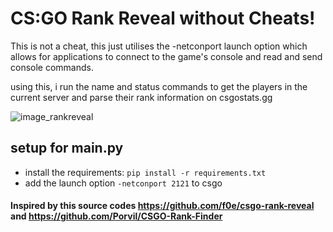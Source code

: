 # CS:GO Rank Reveal without Cheats!

This is not a cheat, this just utilises the -netconport launch option which allows for applications to connect to the game's console and read and send console commands.

using this, i run the name and status commands to get the players in the current server and parse their rank information on csgostats.gg

![image_rankreveal](https://user-images.githubusercontent.com/64217088/235804070-0f90639f-28fe-4660-97f5-e8d6cf29efe8.png)

## setup for main.py

- install the requirements: `pip install -r requirements.txt`
- add the launch option `-netconport 2121` to csgo
 
#### Inspired by this source codes https://github.com/f0e/csgo-rank-reveal and https://github.com/Porvil/CSGO-Rank-Finder
